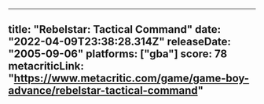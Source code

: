 
---
title: "Rebelstar: Tactical Command"
date: "2022-04-09T23:38:28.314Z"
releaseDate: "2005-09-06"
platforms: ["gba"]
score: 78
metacriticLink: "https://www.metacritic.com/game/game-boy-advance/rebelstar-tactical-command"
---
